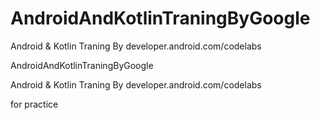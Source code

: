 # AndroidAndKotlinTraningByGoogle
Android &amp; Kotlin Traning By developer.android.com/codelabs


AndroidAndKotlinTraningByGoogle

Android & Kotlin Traning By developer.android.com/codelabs

for practice
